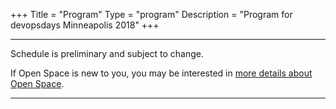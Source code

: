 +++
Title = "Program"
Type = "program"
Description = "Program for devopsdays Minneapolis 2018"
+++

<div class = "row">
  <div class = "col">
    <hr />
    Schedule is preliminary and subject to change.
<p>
    If Open Space is new to you, you may be interested in <a href="/pages/open-space-format">more details about Open Space</a>.
    <hr />
  </div>
</div>
